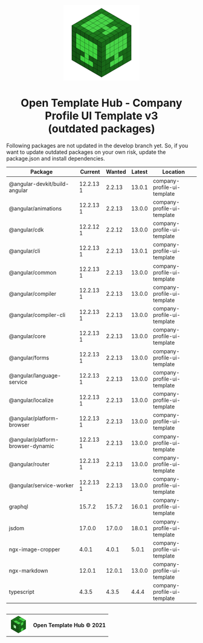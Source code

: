 <p align="center">
  <a href="https://opentemplatehub.com">
    <img src="https://raw.githubusercontent.com/open-template-hub/open-template-hub.github.io/master/assets/logo/ui/web-ui-logo.png" alt="Logo" width=200>
  </a>
</p>


<h1 align="center">
Open Template Hub - Company Profile UI Template v3
  <br/>
(outdated packages)
</h1>

Following packages are not updated in the develop branch yet. So, if you want to update outdated packages on your own risk, update the package.json and install dependencies.

| Package                             | Current    | Wanted   | Latest   | Location |
| --- | --- | --- | --- | --- |
| @angular-devkit/build-angular       | 12.2.13  1 | 2.2.13   | 13.0.1   | company-profile-ui-template |
| @angular/animations                 | 12.2.13  1 | 2.2.13   | 13.0.0   | company-profile-ui-template |
| @angular/cdk                        | 12.2.12  1 | 2.2.12   | 13.0.0   | company-profile-ui-template |
| @angular/cli                        | 12.2.13  1 | 2.2.13   | 13.0.1   | company-profile-ui-template |
| @angular/common                     | 12.2.13  1 | 2.2.13   | 13.0.0   | company-profile-ui-template |
| @angular/compiler                   | 12.2.13  1 | 2.2.13   | 13.0.0   | company-profile-ui-template |
| @angular/compiler-cli               | 12.2.13  1 | 2.2.13   | 13.0.0   | company-profile-ui-template |
| @angular/core                       | 12.2.13  1 | 2.2.13   | 13.0.0   | company-profile-ui-template |
| @angular/forms                      | 12.2.13  1 | 2.2.13   | 13.0.0   | company-profile-ui-template |
| @angular/language-service           | 12.2.13  1 | 2.2.13   | 13.0.0   | company-profile-ui-template |
| @angular/localize                   | 12.2.13  1 | 2.2.13   | 13.0.0   | company-profile-ui-template |
| @angular/platform-browser           | 12.2.13  1 | 2.2.13   | 13.0.0   | company-profile-ui-template |
| @angular/platform-browser-dynamic   | 12.2.13  1 | 2.2.13   | 13.0.0   | company-profile-ui-template |
| @angular/router                     | 12.2.13  1 | 2.2.13   | 13.0.0   | company-profile-ui-template |
| @angular/service-worker             | 12.2.13  1 | 2.2.13   | 13.0.0   | company-profile-ui-template |
| graphql                             |  15.7.2    | 15.7.2   | 16.0.1   | company-profile-ui-template |
| jsdom                               |  17.0.0    | 17.0.0   | 18.0.1   | company-profile-ui-template |
| ngx-image-cropper                   |   4.0.1    |  4.0.1   |  5.0.1   | company-profile-ui-template |
| ngx-markdown                        |  12.0.1    | 12.0.1   | 13.0.0   | company-profile-ui-template |
| typescript                          |   4.3.5    |  4.3.5   |  4.4.4   | company-profile-ui-template |

<table align="right"><tr><td><a href="https://opentemplatehub.com"><img src="https://raw.githubusercontent.com/open-template-hub/open-template-hub.github.io/master/assets/logo/brand-logo.png" width="50px" alt="oth"/></a></td><td><b>Open Template Hub © 2021</b></td></tr></table>

